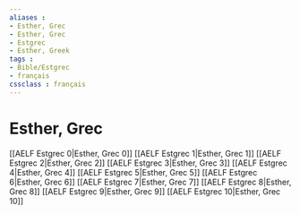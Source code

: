 ```yaml
---
aliases : 
- Esther, Grec
- Esther, Grec
- Estgrec
- Esther, Greek
tags : 
- Bible/Estgrec
- français
cssclass : français
---
```


# Esther, Grec

[[AELF Estgrec 0|Esther, Grec 0]]
[[AELF Estgrec 1|Esther, Grec 1]]
[[AELF Estgrec 2|Esther, Grec 2]]
[[AELF Estgrec 3|Esther, Grec 3]]
[[AELF Estgrec 4|Esther, Grec 4]]
[[AELF Estgrec 5|Esther, Grec 5]]
[[AELF Estgrec 6|Esther, Grec 6]]
[[AELF Estgrec 7|Esther, Grec 7]]
[[AELF Estgrec 8|Esther, Grec 8]]
[[AELF Estgrec 9|Esther, Grec 9]]
[[AELF Estgrec 10|Esther, Grec 10]]
